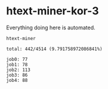 # htext-miner-kor-3

Everything doing here is automated.

```
htext-miner

total: 442/4514 (9.791758972086841%)

job0: 77
job1: 78
job2: 113
job3: 86
job4: 88
```